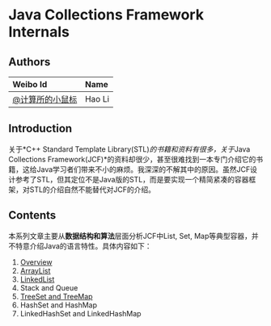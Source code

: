 # Java Collections Framework Internals
## Authors
| Weibo Id | Name |
|:-----------|:-------------|
|[@计算所的小鼠标](http://weibo.com/icttinymouse) | Hao Li |

## Introduction

关于*C++ Standard Template Library(STL)*的书籍和资料有很多，关于*Java Collections Framework(JCF)*的资料却很少，甚至很难找到一本专门介绍它的书籍，这给Java学习者们带来不小的麻烦。我深深的不解其中的原因。虽然JCF设计参考了STL，但其定位不是Java版的STL，而是要实现一个精简紧凑的容器框架，对STL的介绍自然不能替代对JCF的介绍。

## Contents

本系列文章主要从**数据结构和算法**层面分析JCF中List, Set, Map等典型容器，并不特意介绍Java的语言特性。具体内容如下：

1. [Overview](https://github.com/CarpenterLee/JCFInternals/blob/master/markdown/1-Overview.md)
2. [ArrayList](https://github.com/CarpenterLee/JCFInternals/blob/master/markdown/2-ArrayList.md)
3. [LinkedList](https://github.com/CarpenterLee/JCFInternals/blob/master/markdown/3-LinkedList.md)
4. Stack and Queue
5. [TreeSet and TreeMap](https://github.com/CarpenterLee/JCFInternals/blob/master/markdown/6-HashSet%20and%20HashMap.md)
6. HashSet and HashMap
7. LinkedHashSet and LinkedHashMap

